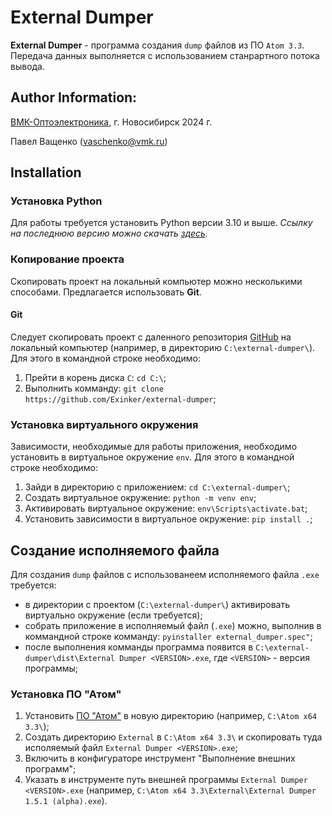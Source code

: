 # External Dumper
**External Dumper** - программа создания `dump` файлов из ПО `Atom 3.3`. Передача данных выполняется с использованием станрартного потока вывода.

## Author Information:
[ВМК-Оптоэлектроника](https://www.vmk.ru/), г. Новосибирск 2024 г.

Павел Ващенко (vaschenko@vmk.ru)


## Installation
### Установка Python
Для работы требуется установить Python версии 3.10 и выше. *Ссылку на последнюю версию можно скачать [здесь](https://www.python.org/downloads/).*

### Копирование проекта
Скопировать проект на локальный компьютер можно несколькими способами. Предлагается использовать **Git**.

#### Git
Следует скопировать проект с даленного репозитория [GitHub](https://github.com/Exinker/external-dumper) на локальный компьютер (например, в директорию `C:\external-dumper\`). Для этого в командной строке необходимо:
1. Прейти в корень диска `C`: `cd C:\`;
2. Выполнить комманду: `git clone https://github.com/Exinker/external-dumper`;

### Установка виртуального окружения
Зависимости, необходимые для работы приложения, необходимо установить в виртуальное окружение `env`. Для этого в командной строке необходимо:
1. Зайди в директорию с приложением: `cd C:\external-dumper\`;
2. Создать виртуальное окружение: `python -m venv env`;
3. Активировать виртуальное окружение: `env\Scripts\activate.bat`;
4. Установить зависимости в виртуальное окружение: `pip install .`;

## Создание исполняемого файла
Для создания `dump` файлов с использованеем исполняемого файла `.exe` требуется:
- в директории с проектом (`C:\external-dumper\`) активировать виртуально окружение (если требуется);
- собрать приложение в исполняемый файл (`.exe`) можно, выполнив в коммандной строке комманду:
`pyinstaller external_dumper.spec"`;
- после выполнения комманды программа появится в `C:\external-dumper\dist\External Dumper <VERSION>.exe`, где `<VERSION>` - версия программы;

### Установка ПО "Атом"
1. Установить [ПО "Атом"](https://www.vmk.ru/website/vmk/upload/custom/files/Atom%20x32%203-3%20(2021-10-19).zip) в новую директорию (например, `C:\Atom x64 3.3\`);
2. Cоздать директорию `External` в `C:\Atom x64 3.3\` и скопировать туда исполяемый файл `External Dumper <VERSION>.exe`;
3. Включить в конфигураторе инструмент "Выполнение внешних программ";
4. Указать в инструменте путь внешней программы `External Dumper <VERSION>.exe` (например, `C:\Atom x64 3.3\External\External Dumper 1.5.1 (alpha).exe`).
